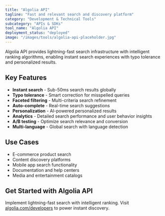 ```yaml
---
title: "Algolia API"
tagline: "Fast and relevant search and discovery platform"
category: "Development & Technical Tools"
subcategory: "APIs & SDKs"
tool_name: "Algolia API"
deployment_status: "deployed"
image: "/images/tools/algolia-api-placeholder.jpg"
---
```

Algolia API provides lightning-fast search infrastructure with intelligent ranking algorithms, enabling instant search experiences with typo tolerance and personalized results.

## Key Features

- **Instant search** - Sub-50ms search results globally
- **Typo tolerance** - Smart correction for misspelled queries
- **Faceted filtering** - Multi-criteria search refinement
- **Auto-complete** - Real-time search suggestions
- **Personalization** - AI-powered personalized results
- **Analytics** - Detailed search performance and user behavior insights
- **A/B testing** - Optimize search relevance and conversion
- **Multi-language** - Global search with language detection

## Use Cases

- E-commerce product search
- Content discovery platforms
- Mobile app search functionality
- Documentation and help centers
- Media and entertainment catalogs

## Get Started with Algolia API

Implement lightning-fast search with intelligent ranking. Visit [algolia.com/developers](https://www.algolia.com/developers) to power instant discovery.